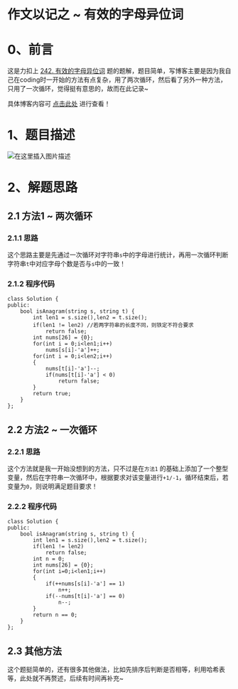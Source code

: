 作文以记之 ~ 有效的字母异位词
=
# 0、前言
这是力扣上 [242. 有效的字母异位词](https://leetcode.cn/problems/valid-anagram/) 题的题解，题目简单，写博客主要是因为我自己在coding时一开始的方法有点复杂，用了两次循环，然后看了另外一种方法，只用了一次循环，觉得挺有意思的，故而在此记录~

具体博客内容可 [点击此处](https://blog.csdn.net/m0_51961114/article/details/124695865) 进行查看！

# 1、题目描述
![在这里插入图片描述](https://img-blog.csdnimg.cn/5ba8d93cf2484f28a0c2bdd8beac1298.png)

# 2、解题思路
## 2.1 方法1 ~ 两次循环
### 2.1.1 思路
这个思路主要是先通过一次循环对字符串`s`中的字母进行统计，再用一次循环判断字符串`t`中对应字母个数是否与`s`中的一致！
### 2.1.2 程序代码


	class Solution {
	public:
	    bool isAnagram(string s, string t) {
	        int len1 = s.size(),len2 = t.size();
	        if(len1 != len2) //若两字符串的长度不同，则铁定不符合要求
	            return false;
	        int nums[26] = {0};
	        for(int i = 0;i<len1;i++)
	            nums[s[i]-'a']++;
	        for(int i = 0;i<len2;i++)
	        {
	            nums[t[i]-'a']--;
	            if(nums[t[i]-'a'] < 0) 
	                return false;
	        }
	        return true;
	    }
	};

## 2.2 方法2 ~ 一次循环
### 2.2.1 思路
这个方法就是我一开始没想到的方法，只不过是在`方法1` 的基础上添加了一个整型变量，然后在字符串一次循环中，根据要求对该变量进行`+1/-1`，循环结束后，若变量为`0`，则说明满足题目要求！
### 2.2.2 程序代码


	class Solution {
	public:
	    bool isAnagram(string s, string t) {
	        int len1 = s.size(),len2 = t.size();
	        if(len1 != len2)
	            return false;
	        int n = 0;
	        int nums[26] = {0};
	        for(int i=0;i<len1;i++)
	        {
	            if(++nums[s[i]-'a'] == 1)
	                n++;
	            if(--nums[t[i]-'a'] == 0)
	                n--;
	        }
	        return n == 0;
	    }
	};

## 2.3 其他方法
这个题挺简单的，还有很多其他做法，比如先排序后判断是否相等，利用哈希表等，此处就不再赘述，后续有时间再补充~